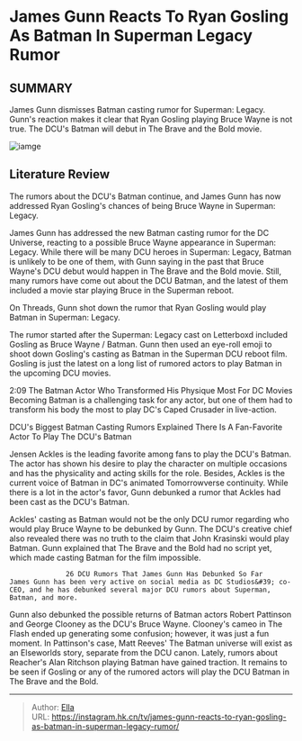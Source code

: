 # James Gunn Reacts To Ryan Gosling As Batman In Superman Legacy Rumor


## SUMMARY 



  James Gunn dismisses Batman casting rumor for Superman: Legacy.   Gunn&#39;s reaction makes it clear that Ryan Gosling playing Bruce Wayne is not true.   The DCU&#39;s Batman will debut in The Brave and the Bold movie.  

![iamge](https://static1.srcdn.com/wordpress/wp-content/uploads/wm/2024/01/ryan-gosling-in-the-gray-man-and-batman-from-dc-comics.jpg)

## Literature Review

The rumors about the DCU&#39;s Batman continue, and James Gunn has now addressed Ryan Gosling&#39;s chances of being Bruce Wayne in Superman: Legacy.




James Gunn has addressed the new Batman casting rumor for the DC Universe, reacting to a possible Bruce Wayne appearance in Superman: Legacy. While there will be many DCU heroes in Superman: Legacy, Batman is unlikely to be one of them, with Gunn saying in the past that Bruce Wayne&#39;s DCU debut would happen in The Brave and the Bold movie. Still, many rumors have come out about the DCU Batman, and the latest of them included a movie star playing Bruce in the Superman reboot.




On Threads, Gunn shot down the rumor that Ryan Gosling would play Batman in Superman: Legacy.

          

The rumor started after the Superman: Legacy cast on Letterboxd included Gosling as Bruce Wayne / Batman. Gunn then used an eye-roll emoji to shoot down Gosling&#39;s casting as Batman in the Superman DCU reboot film. Gosling is just the latest on a long list of rumored actors to play Batman in the upcoming DCU movies.

  2:09                       The Batman Actor Who Transformed His Physique Most For DC Movies   Becoming Batman is a challenging task for any actor, but one of them had to transform his body the most to play DC&#39;s Caped Crusader in live-action.   


 DCU&#39;s Biggest Batman Casting Rumors Explained 
There Is A Fan-Favorite Actor To Play The DCU&#39;s Batman
          




Jensen Ackles is the leading favorite among fans to play the DCU&#39;s Batman. The actor has shown his desire to play the character on multiple occasions and has the physicality and acting skills for the role. Besides, Ackles is the current voice of Batman in DC&#39;s animated Tomorrowverse continuity. While there is a lot in the actor&#39;s favor, Gunn debunked a rumor that Ackles had been cast as the DCU&#39;s Batman.

Ackles&#39; casting as Batman would not be the only DCU rumor regarding who would play Bruce Wayne to be debunked by Gunn. The DCU&#39;s creative chief also revealed there was no truth to the claim that John Krasinski would play Batman. Gunn explained that The Brave and the Bold had no script yet, which made casting Batman for the film impossible.

                  26 DCU Rumors That James Gunn Has Debunked So Far    James Gunn has been very active on social media as DC Studios&#39; co-CEO, and he has debunked several major DCU rumors about Superman, Batman, and more.   




Gunn also debunked the possible returns of Batman actors Robert Pattinson and George Clooney as the DCU&#39;s Bruce Wayne. Clooney&#39;s cameo in The Flash ended up generating some confusion; however, it was just a fun moment. In Pattinson&#39;s case, Matt Reeves&#39; The Batman universe will exist as an Elseworlds story, separate from the DCU canon. Lately, rumors about Reacher&#39;s Alan Ritchson playing Batman have gained traction. It remains to be seen if Gosling or any of the rumored actors will play the DCU Batman in The Brave and the Bold.



---

> Author: [Ella](https://instagram.hk.cn/)  
> URL: https://instagram.hk.cn/tv/james-gunn-reacts-to-ryan-gosling-as-batman-in-superman-legacy-rumor/  

